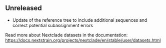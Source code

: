## Unreleased

- Update of the reference tree to include additional sequences and correct potential subassignment errors

Read more about Nextclade datasets in the documentation: https://docs.nextstrain.org/projects/nextclade/en/stable/user/datasets.html
